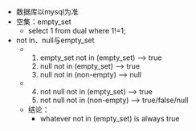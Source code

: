 - 数据库以mysql为准
- 空集：empty_set
	- select 1 from dual where 1!=1;
- not in、null与empty_set
	- 1. empty_set not in (empty_set)  --> true
	  2. null not in (empty_set) --> true
	  3. null not in (non-empty) --> null
	- 4. not null not in (empty_set)  --> true
	  5. not null not in (non-empty) --> true/false/null
	- 结论：
		- whatever not in (empty_set) is always true